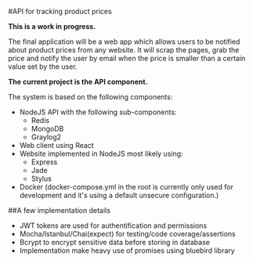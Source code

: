 #API for tracking product prices

**This is a work in progress.**

The final application will be a web app which allows users to be notified about
product prices from any website.
It will scrap the pages, grab the price and notify the user by email when the
price is smaller than a certain value set by the user.

**The current project is the API component.**

The system is based on the following components:
- NodeJS API with the following sub-components:
  - Redis
  - MongoDB
  - Graylog2
- Web client using React
- Website implemented in NodeJS most likely using:
  - Express
  - Jade
  - Stylus
- Docker (docker-compose.yml in the root is currently only used for development and it's using a default unsecure configuration.)

##A few implementation details

- JWT tokens are used for authentification and permissions
- Mocha/Istanbul/Chai(expect) for testing/code coverage/assertions
- Bcrypt to encrypt sensitive data before storing in database
- Implementation make heavy use of promises using bluebird library
